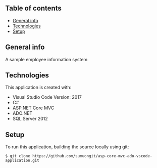 ## Table of contents
* [General info](#general-info)
* [Technologies](#technologies)
* [Setup](#setup)

## General info
A sample employee information system
	
## Technologies
This application is created with:
* Visual Studio Code Version: 2017
* C# 
* ASP.NET Core MVC
* ADO.NET
* SQL Server 2012
	
## Setup
To run this application, building the source locally using git:

```
$ git clone https://github.com/sumuongit/asp-core-mvc-ado-vscode-application.git

```
